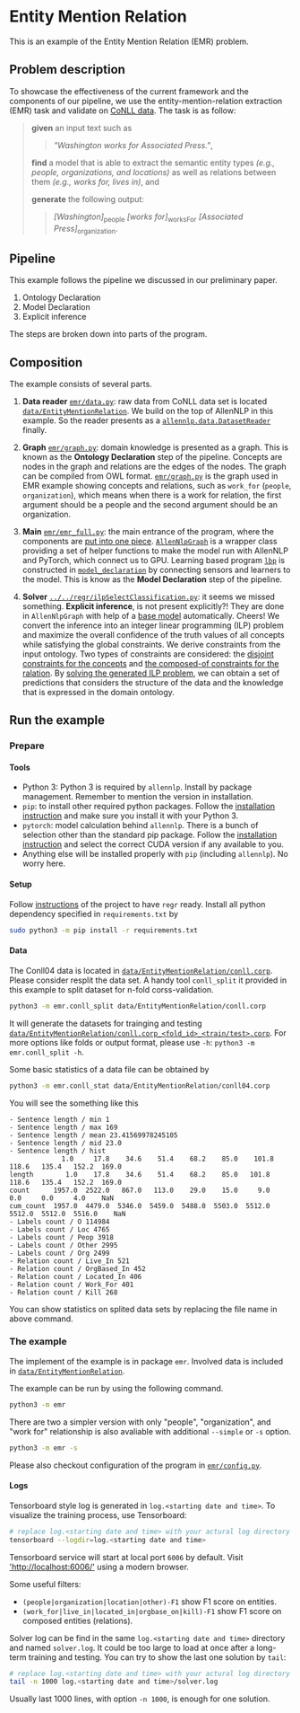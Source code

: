 # Entity Mention Relation

This is an example of the Entity Mention Relation (EMR) problem.

## Problem description

To showcase the effectiveness of the current framework and the components of our pipeline, we use the entity-mention-relation extraction (EMR) task and validate on [CoNLL data](http://cogcomp.org/page/resource_view/43).
The task is as follow:
> **given** an input text such as 
>> *"Washington works for Associated Press."*,
>
> **find** a model that is able to extract the semantic entity types *(e.g., people, organizations, and locations)* as well as relations between them *(e.g., works for, lives in)*, and
>
> **generate** the following output:
>> *[Washington]*<sub>people</sub> *[works for]*<sub>worksFor</sub> *[Associated Press]*<sub>organization</sub>.


[//]: # (description of the problem to be added here)

## Pipeline

This example follows the pipeline we discussed in our preliminary paper.
1. Ontology Declaration
2. Model Declaration
3. Explicit inference

The steps are broken down into parts of the program.

## Composition

The example consists of several parts.

1. **Data reader** [`emr/data.py`](emr/data.py): raw data from CoNLL data set is located [`data/EntityMentionRelation`](data/EntityMentionRelation). We build on the top of AllenNLP in this example. So the reader presents as a [`allennlp.data.DatasetReader`](emr/data.py#L132) finally.

2. **Graph** [`emr/graph.py`](emr/graph.py): domain knowledge is presented as a graph. This is known as the **Ontology Declaration** step of the pipeline.
Concepts are nodes in the graph and relations are the edges of the nodes. The graph can be compiled from OWL format.
[`emr/graph.py`](emr/graph.py) is the graph used in EMR example showing concepts and relations, such as `work_for` (`people`, `organization`), which means when there is a work for relation, the first argument should be a people and the second argument should be an organization. 

3. **Main** [`emr/emr_full.py`](emr/emr_full.py): the main entrance of the program, where the components are [put into one piece](emr/emr_full.py#L80-L93). [`AllenNlpGraph`](emr/emr_full.py#L76) is a wrapper class providing a set of helper functions to make the model run with AllenNLP and PyTorch, which connect us to GPU. Learning based program [`lbp`](emr/emr_full.py#L88) is constructed in [`model_declaration`](emr/emr_full.py#L23-L77) by connecting sensors and learners to the model. This is know as the **Model Declaration** step of the pipeline.

4. **Solver** [`../../regr/ilpSelectClassification.py`](../../regr/solver/ilpSelectClassification.py): it seems we missed something. **Explicit inference**, is not present explicitly?!
They are done in `AllenNlpGraph` with help of a [base model](../../regr/graph/allennlp/model.py#L225) automatically. Cheers!
We convert the inference into an integer linear programming (ILP) problem and maximize the overall confidence of the truth values of all concepts while satisfying the global constraints.
We derive constraints from the input ontology.
Two types of constraints are considered: the [disjoint constraints for the concepts](../../regr/solver/ilpSelectClassification.py#L114-L316) and [the composed-of constraints for the ralation](../../regr/solver/ilpSelectClassification.py#L318-L613).
By [solving the generated ILP problem](../../regr/solver/ilpSelectClassification.py#L663), we can obtain a set of predictions that considers the structure of the data and the knowledge that is expressed in the domain ontology.


## Run the example

### Prepare

#### Tools

* Python 3: Python 3 is required by `allennlp`. Install by package management. Remember to mention the version in installation.
* `pip`: to install other required python packages. Follow the [installation instruction](https://pip.pypa.io/en/stable/installing/) and make sure you install it with your Python 3.
* `pytorch`: model calculation behind `allennlp`. There is a bunch of selection other than the standard pip package.
Follow the [installation instruction](https://pytorch.org/get-started/locally/) and select the correct CUDA version if any available to you.
* Anything else will be installed properly with `pip` (including `allennlp`). No worry here.

#### Setup

Follow [instructions](../../README.md#prerequirements-and-setups) of the project to have `regr` ready.
Install all python dependency specified in `requirements.txt` by
```bash
sudo python3 -m pip install -r requirements.txt
```

#### Data

The Conll04 data is located in [`data/EntityMentionRelation/conll.corp`](data/EntityMentionRelation/conll.corp).
Please consider resplit the data set.
A handy tool `conll_split` it provided in this example to split dataset for n-fold corss-validation.
```bash
python3 -m emr.conll_split data/EntityMentionRelation/conll.corp
```

It will generate the datasets for trainging and testing [`data/EntityMentionRelation/conll.corp_<fold_id>_<train/test>.corp`](data/EntityMentionRelation/).
For more options like folds or output format, please use `-h`: `python3 -m emr.conll_split -h`.


Some basic statistics of a data file can be obtained by
```bash
python3 -m emr.conll_stat data/EntityMentionRelation/conll04.corp
```
You will see the something like this
```
- Sentence length / min 1
- Sentence length / max 169
- Sentence length / mean 23.41569978245105
- Sentence length / mid 23.0
- Sentence length / hist
             1.0     17.8    34.6    51.4    68.2    85.0    101.8   118.6   135.4   152.2  169.0
length        1.0    17.8    34.6    51.4    68.2    85.0   101.8   118.6   135.4   152.2  169.0
count      1957.0  2522.0   867.0   113.0    29.0    15.0     9.0     0.0     0.0     4.0    NaN
cum_count  1957.0  4479.0  5346.0  5459.0  5488.0  5503.0  5512.0  5512.0  5512.0  5516.0    NaN
- Labels count / O 114984
- Labels count / Loc 4765
- Labels count / Peop 3918
- Labels count / Other 2995
- Labels count / Org 2499
- Relation count / Live_In 521
- Relation count / OrgBased_In 452
- Relation count / Located_In 406
- Relation count / Work_For 401
- Relation count / Kill 268
```
You can show statistics on splited data sets by replacing the file name in above command.


### The example

The implement of the example is in package `emr`. Involved data is included in [`data/EntityMentionRelation`](data/EntityMentionRelation).

The example can be run by using the following command.
```bash
python3 -m emr
```

There are two a simpler version with only "people", "organization", and "work for" relationship is also avaliable with additional `--simple` or `-s` option.
```bash
python3 -m emr -s
```

Please also checkout configuration of the program in [`emr/config.py`](emr/config.py).


#### Logs

Tensorboard style log is generated in `log.<starting date and time>`. To visualize the training process, use Tensorboard:
```bash
# replace log.<starting date and time> with your actural log directory
tensorboard --logdir=log.<starting date and time>
```


Tensorboard service will start at local port `6006` by default. Visit ['http://localhost:6006/'](http://localhost:6006/) using a modern browser.

Some useful filters:
* `(people|organization|location|other)-F1` show F1 score on entities.
* `(work_for|live_in|located_in|orgbase_on|kill)-F1` show F1 score on composed entities (relations).

Solver log can be find in the same `log.<starting date and time>` directory and named `solver.log`. It could be too large to load at once after a long-term training and testing. You can try to show the last one solution by `tail`:
```bash
# replace log.<starting date and time> with your actural log directory
tail -n 1000 log.<starting date and time>/solver.log
```
Usually last 1000 lines, with option `-n 1000`, is enough for one solution.
